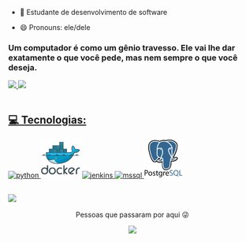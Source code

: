 - 🔭 Estudante de desenvolvimento de software

- 😄 Pronouns: ele/dele

### Um computador é como um gênio travesso. Ele vai lhe dar exatamente o que você pede, mas nem sempre o que você deseja. # 

<div>
  <a href="https://github.com/LucasRodriguees">
   <img  src="https://github-readme-stats.vercel.app/api?username=LucasRodriguees&show_icons=true&theme=algolia&include_all_commits=true&count_private=true"  height="180em"/>
   
  <img  src="https://github-readme-stats.vercel.app/api/top-langs/?username=LucasRodriguees&layout=compact&langs_count=7&theme=algolia" height="180em"/>
  
</div>
 
<div style="display: inline_block"><br>
 
 ## 💻 Tecnologias:
       
<p align="left"> <a href="https://robotframework.org/" target="_blank"> <img src="https://upload.wikimedia.org/wikipedia/commons/e/e4/Robot-framework-logo.png" src="https://raw.githubusercontent.com/devicons/devicon/master/icons/python/python-original.svg" alt="python" width="80" height="80"/> </a> <img src="https://raw.githubusercontent.com/devicons/devicon/master/icons/docker/docker-original-wordmark.svg" alt="docker" width="80" height="80"/> </a> <a href="https://www.jenkins.io" target="_blank"> <img src="https://www.vectorlogo.zone/logos/jenkins/jenkins-icon.svg" alt="jenkins" width="80" height="80"/> </a> </a> <a href="https://www.microsoft.com/en-us/sql-server" target="_blank"> <img src="https://www.svgrepo.com/show/303229/microsoft-sql-server-logo.svg" alt="mssql" width="80" height="80"/> </a> <a href="https://www.oracle.com/" target="_blank">  </a> <a href="https://www.postgresql.org" target="_blank"> <img src="https://raw.githubusercontent.com/devicons/devicon/master/icons/postgresql/postgresql-original-wordmark.svg" alt="postgresql" width="80" height="80"/> </a>  
  
</div>
  
  ##
 
<div> 
 

  <a href="https://www.linkedin.com/in/lucas-rodrigues-a264111b1/" target="_blank"><img src="https://img.shields.io/badge/-LinkedIn-%230077B5?style=for-the-badge&logo=linkedin&logoColor=white" target="_blank"></a> 

 
 
 
 <p align="center"> Pessoas que passaram por aqui 😜 </p>
<p align="center">   <img alingn="center" src="https://profile-counter.glitch.me/SeuPerfildoGitHub/count.svg" /></p>
